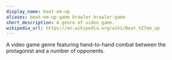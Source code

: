 ```yaml
---
display_name: beat-em-up
aliases: beat-em-up-game brawler brawler-game
short_description: A genre of video game.
wikipedia_url: https://en.wikipedia.org/wiki/Beat_%27em_up
---
```

A video game genre featuring hand-to-hand combat between the protagonist and a number of opponents. 